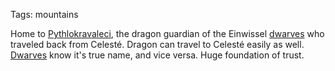 Tags: mountains

Home to [Pythlokravaleci](Pythlokravaleci), the dragon guardian of the Einwissel [dwarves](Dwarves) who traveled back from Celesté. Dragon can travel to Celesté easily as well. [Dwarves](Dwarves) know it's true name, and vice versa. Huge foundation of trust.